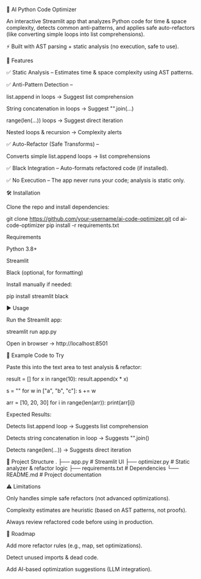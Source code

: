 🧠 AI Python Code Optimizer

An interactive Streamlit app that analyzes Python code for time & space complexity, detects common anti-patterns, and applies safe auto-refactors (like converting simple loops into list comprehensions).

⚡ Built with AST parsing + static analysis (no execution, safe to use).

🚀 Features

✅ Static Analysis – Estimates time & space complexity using AST patterns.

✅ Anti-Pattern Detection –

list.append in loops → Suggest list comprehension

String concatenation in loops → Suggest "".join(...)

range(len(...)) loops → Suggest direct iteration

Nested loops & recursion → Complexity alerts

✅ Auto-Refactor (Safe Transforms) –

Converts simple list.append loops → list comprehensions

✅ Black Integration – Auto-formats refactored code (if installed).

✅ No Execution – The app never runs your code; analysis is static only.

🛠️ Installation

Clone the repo and install dependencies:

git clone https://github.com/your-username/ai-code-optimizer.git
cd ai-code-optimizer
pip install -r requirements.txt

Requirements

Python 3.8+

Streamlit

Black (optional, for formatting)

Install manually if needed:

pip install streamlit black

▶️ Usage

Run the Streamlit app:

streamlit run app.py


Open in browser → http://localhost:8501

📝 Example Code to Try

Paste this into the text area to test analysis & refactor:

result = []
for x in range(10):
    result.append(x * x)

s = ""
for w in ["a", "b", "c"]:
    s += w

arr = [10, 20, 30]
for i in range(len(arr)):
    print(arr[i])

Expected Results:

Detects list.append loop → Suggests list comprehension

Detects string concatenation in loop → Suggests "".join()

Detects range(len(...)) → Suggests direct iteration

📂 Project Structure
.
├── app.py           # Streamlit UI
├── optimizer.py     # Static analyzer & refactor logic
├── requirements.txt # Dependencies
└── README.md        # Project documentation

⚠️ Limitations

Only handles simple safe refactors (not advanced optimizations).

Complexity estimates are heuristic (based on AST patterns, not proofs).

Always review refactored code before using in production.

📌 Roadmap

Add more refactor rules (e.g., map, set optimizations).

Detect unused imports & dead code.

Add AI-based optimization suggestions (LLM integration).
